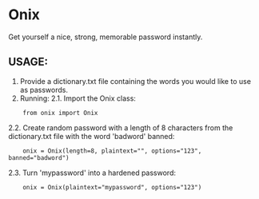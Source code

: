 # Onix
Get yourself a nice, strong, memorable password instantly.

## USAGE:
1. Provide a dictionary.txt file containing the words you would like to use as passwords.
2. Running:
2.1. Import the Onix class:
```
    from onix import Onix
```
2.2. Create random password with a length of 8 characters from the dictionary.txt file with the word 'badword' banned:
```
    onix = Onix(length=8, plaintext="", options="123", banned="badword")
```
2.3. Turn 'mypassword' into a hardened password:
```
    onix = Onix(plaintext="mypassword", options="123")
```
